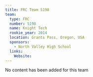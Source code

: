 ```yaml
---
title: FRC Team 5198
team:
  type: FRC
  number: 5198
  name: Knight Tech
  rookie_year: 2014
  location: Grants Pass, Oregon, USA
  sponsors:
    - North Valley High School
  links:
    Website: 
---
```

No content has been added for this team